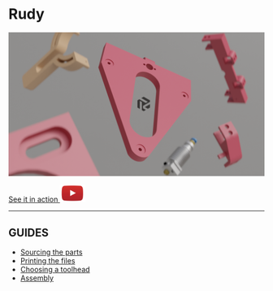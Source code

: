 # Rudy

![render](images/banner.png)

<a href="https://www.youtube.com/watch?v=9IVwhJpB8qE">
    See it in action
    <img src="images/yt_logo.png" width=50>
</a>

---

## GUIDES

 - [Sourcing the parts](./SOURCING_GUIDE.md)
 - [Printing the files](./PRINTING_GUIDE.md)
 - [Choosing a toolhead](./TOOLHEAD.md)
 - [Assembly](./build_guide/assembly.md)